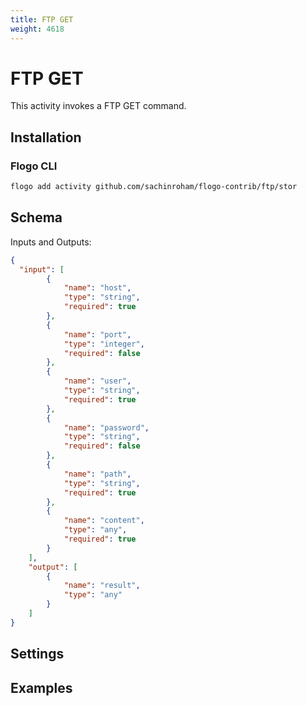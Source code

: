 ```yaml
---
title: FTP GET
weight: 4618
---
```


# FTP GET
This activity invokes a FTP GET command.

## Installation

### Flogo CLI
```bash
flogo add activity github.com/sachinroham/flogo-contrib/ftp/stor
```

## Schema
Inputs and Outputs:

```json
{
  "input": [
		{
			"name": "host",
			"type": "string",
			"required": true
		},
		{
			"name": "port",
			"type": "integer",
			"required": false
		},
		{
			"name": "user",
			"type": "string",
			"required": true
		},
		{
			"name": "password",
			"type": "string",
			"required": false
		},
		{
			"name": "path",
			"type": "string",
			"required": true
		},
		{
			"name": "content",
			"type": "any",
			"required": true
		}
	],
	"output": [
		{
			"name": "result",
			"type": "any"
		}
	]
}
```
## Settings


## Examples
